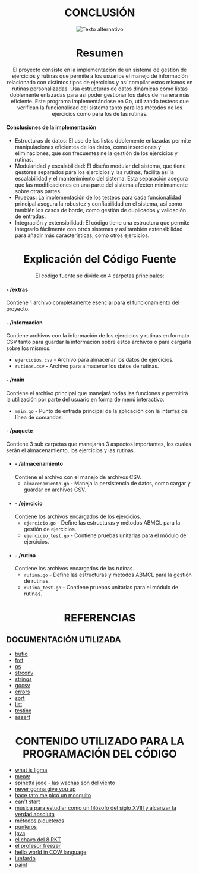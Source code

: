 <h1 align="center">CONCLUSIÓN</h1>

<p align="center">
  <img src="Extras\duck.gif" alt="Texto alternativo">
</p>

<!-- <p align="center">
  <img src="https://i.kym-cdn.com/photos/images/newsfeed/002/805/512/39d.jpg" alt="Texto alternativo">
</p>*/ -->

<center>
    <h1>Resumen</h1>
    <p>El proyecto consiste en la implementación de un sistema de gestión de ejercicios y rutinas que permite a los usuarios el manejo de información relacionado con distintos tipos de ejercicios y así compilar estos mismos en rutinas personalizadas. Usa estructuras de datos dinámicas como listas doblemente enlazadas para así poder gestionar los datos de manera más eficiente. Este programa implementándose en Go, utilizando testeos que verifican la funcionalidad del sistema tanto para los métodos de los ejercicios como para los de las rutinas.</p>
</center>

<h4>Conclusiones de la implementación</h4>

- Estructuras de datos: El uso de las listas doblemente enlazadas permite manipulaciones eficientes de los datos, como inserciones y eliminaciones, que son frecuentes ne la gestión de los ejercicios y rutinas.
- Modularidad y escalabilidad: El diseño modular del sistema, que tiene gestores separados para los ejercicios y las rutinas, facilita así la escalabilidad y el mantenimiento del sistema. Esta separación asegura que las modificaciones en una parte del sistema afecten mínimamente sobre otras partes.
- Pruebas: La implementación de los testeos para cada funcionalidad principal asegura la robustez y confiabilidad en el sistema, así como también los casos de borde, como gestión de duplicados y validación de entradas.
- Integración y extensibilidad: El código tiene una estructura que permite integrarlo fácilmente con otros sistemas y así también extensibilidad para añadir más características, como otros ejercicios.


<center>
    <h1>Explicación del Código Fuente</h1>
    <p>El código fuente se divide en 4 carpetas principales:</p>
</center>


<h4>- /extras</h4>

Contiene 1 archivo completamente esencial para el funcionamiento del proyecto.

<h4>- /informacion</h4>

Contiene archivos con la información de los ejercicios y rutinas en formato CSV tanto para guardar la información sobre estos archivos o para cargarla sobre los mismos.

  - `ejercicios.csv` - Archivo para almacenar los datos de ejercicios.
  - `rutinas.csv` - Archivo para almacenar los datos de rutinas.

<h4>- /main</h4>

Contiene el archivo principal que manejará todas las funciones y permitirá la utilización por parte del usuario en forma de menú interactivo.

  - `main.go` - Punto de entrada principal de la aplicación con la interfaz de línea de comandos.

<h4>- /paquete</h4>

Contiene 3 sub carpetas que manejarán 3 aspectos importantes, los cuales serán el almacenamiento, los ejercicios y las rutinas.

- <h4>- /almacenamiento</h4>
    Contiene el archivo con el manejo de archivos CSV.

    - `almacenamiento.go` - Maneja la persistencia de datos, como cargar y guardar en archivos CSV.
- <h4>- /ejercicio</h4>
    Contiene los archivos encargados de los ejercicios.

    - `ejercicio.go` - Define las estructuras y métodos ABMCL para la gestión de ejercicios.
    - `ejercicio_test.go` - Contiene pruebas unitarias para el módulo de ejercicios.
- <h4>- /rutina</h4>
    Contiene los archivos encargados de las rutinas.

    - `rutina.go` - Define las estructuras y métodos ABMCL para la gestión de rutinas.
    - `rutina_test.go` - Contiene pruebas unitarias para el módulo de rutinas.

<h1 align="center">REFERENCIAS</h1>

## DOCUMENTACIÓN UTILIZADA
- [bufio](https://pkg.go.dev/bufio)
- [fmt](https://pkg.go.dev/fmt)
- [os](https://pkg.go.dev/os)
- [strconv](https://pkg.go.dev/strconv)
- [strings](https://pkg.go.dev/strings)
- [gocsv](https://pkg.go.dev/github.com/gocarina/gocsv)
- [errors](https://pkg.go.dev/errors)
- [sort](https://pkg.go.dev/sort)
- [list](https://github.com/untref-ayp2/data-structures/tree/main/list)
- [testing](https://pkg.go.dev/testing)
- [assert](https://pkg.go.dev/github.com/stretchr/testify/assert)

<h1 align="center">CONTENIDO UTILIZADO PARA LA PROGRAMACIÓN DEL CÓDIGO</h1>

- [what is ligma](https://www.youtube.com/watch?v=R6e1_IlvmQs)
- [meow](https://www.youtube.com/watch?v=cwyTleTL06Y)
- [spinetta jede - las wachas son del viento](https://www.youtube.com/watch?v=jZB6io7G-no)
- [never gonna give you up](https://www.youtube.com/watch?v=dQw4w9WgXcQ)
- [hace rato me picó un mosquito](https://www.youtube.com/watch?v=wwBW8_yRJLM)
- [can't start](https://www.youtube.com/watch?v=_Nwn9ybsCRk)
- [música para estudiar como un filósofo del siglo XVIII y alcanzar la verdad absoluta](https://www.youtube.com/watch?v=1_0OOWfZZxw)
- [métodos piqueteros](https://www.youtube.com/watch?v=kbXQaP3Xoik)
- [punteros](https://youtu.be/qclZUQYZTzg)
- [java](https://youtu.be/XQtilPmhgUs)
- [el chavo del 8 RKT](https://youtu.be/sgyqafoCVcA)
- [el profesor freezer](https://youtu.be/MkW-T-AN70Q)
- [hello world in COW language](https://youtu.be/fLBMVl1zL8Q)
- [lunfardo](https://github.com/WhiteHeadbanger/Lunfardo)
- [paint](https://seoi.net/penint/)